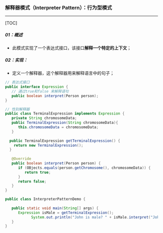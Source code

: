 ### 解释器模式（Interpreter Pattern）：行为型模式

------

[TOC]

##### 01：概述

- 此模式实现了一个表达式接口，该接口**解释一个特定的上下文**；

##### 02：实现：

- 定义一个解释器，这个解释器用来解释语言中的句子；


```java
// 表达式接口
public interface Expression {
   // 通过true和false 来解释语句
   public boolean interpret(Person person);
}

// 性别解释器
public class TerminalExpression implements Expression {
   private String chromosomeData;
   public TerminalExpression(String chromosomeData){
      this.chromosomeData = chromosomeData; 
   }
  
  public TerminalExpression getTerminalExpression() {
    return new TerminalExpression();
  }
 
   @Override
   public boolean interpret(Person person) {
      if (OBjects.equals(person.getChromosome(), chromosomeData)) {
         return true;
      }
      return false;
   }
}

public class InterpreterPatternDemo {
 
   public static void main(String[] args) {
      Expression isMale = getTerminalExpression();
 			System.out.println("John is male? " + isMale.interpret("John"));
   }
}
```

